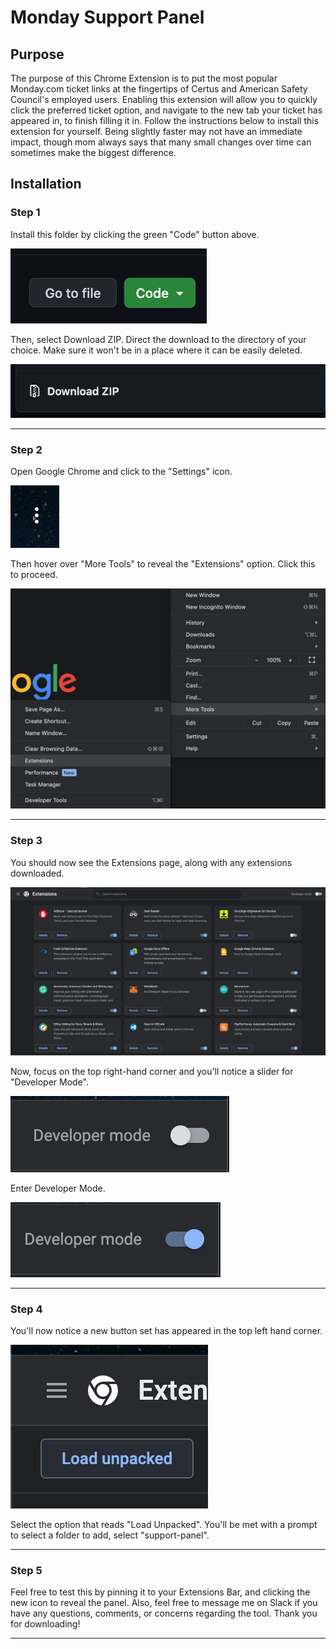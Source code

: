 # Monday Support Panel

## Purpose

The purpose of this Chrome Extension is to put the most popular Monday.com ticket links at the fingertips of Certus and American Safety Council's employed users. Enabling this extension will allow you to quickly click the preferred ticket option, and navigate to the new tab your ticket has appeared in, to finish filling it in. Follow the instructions below to install this extension for yourself. Being slightly faster may not have an immediate impact, though mom always says that many small changes over time can sometimes make the biggest difference.

## Installation

### Step 1

Install this folder by clicking the green "Code" button above.

![Code Button](code_button.png)

Then, select Download ZIP. Direct the download to the directory of your choice. Make sure it won't be in a place where it can be easily deleted.

![Download ZIP](download_zip.png)

---

### Step 2

Open Google Chrome and click to the "Settings" icon.

![Settings Icon](icon_settings.png)

Then hover over "More Tools" to reveal the "Extensions" option. Click this to proceed.

![How to get to Extensions](nav_extensions.png)

---

### Step 3

You should now see the Extensions page, along with any extensions downloaded. 

![Extensions Page](extensions.png)

Now, focus on the top right-hand corner and you'll notice a slider for "Developer Mode".

![Dev Mode Off](dev_mode_off.png)

Enter Developer Mode.

![Dev Mode On](dev_mode_on.png)

---

### Step 4

You'll now notice a new button set has appeared in the top left hand corner.

![Load Unpacked](load_unpacked.png)

Select the option that reads "Load Unpacked". You'll be met with a prompt to select a folder to add, select "support-panel".

---

### Step 5

Feel free to test this by pinning it to your Extensions Bar, and clicking the new icon to reveal the panel. Also, feel free to message me on Slack if you have any questions, comments, or concerns regarding the tool. Thank you for downloading!

---
